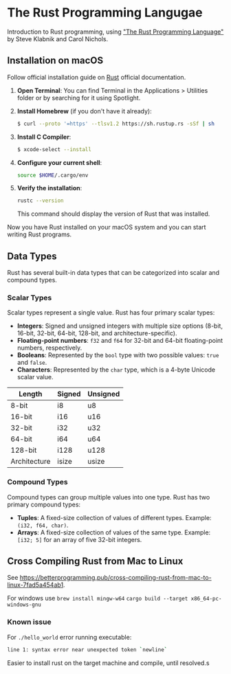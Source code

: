 # The Rust Programming Langugae
Introduction to Rust programming, using ["The Rust Programming Language"](https://doc.rust-lang.org/stable/book/foreword.html) by Steve Klabnik and Carol Nichols. 

## Installation on macOS

Follow official installation guide on [Rust](rust-lang.org) official documentation.

1. **Open Terminal**: You can find Terminal in the Applications > Utilities folder or by searching for it using Spotlight.

2. **Install Homebrew** (if you don't have it already):
    ```sh
    $ curl --proto '=https' --tlsv1.2 https://sh.rustup.rs -sSf | sh
    ```

3. **Install C Compiler**:
    ```sh
    $ xcode-select --install
    ```

4. **Configure your current shell**:
    ```sh
    source $HOME/.cargo/env
    ```

5. **Verify the installation**:
    ```sh
    rustc --version
    ```
    This command should display the version of Rust that was installed.

Now you have Rust installed on your macOS system and you can start writing Rust programs.

## Data Types
Rust has several built-in data types that can be categorized into scalar and compound types.

### Scalar Types
Scalar types represent a single value. Rust has four primary scalar types:
- **Integers**: Signed and unsigned integers with multiple size options (8-bit, 16-bit, 32-bit, 64-bit, 128-bit, and architecture-specific).
- **Floating-point numbers**: `f32` and `f64` for 32-bit and 64-bit floating-point numbers, respectively.
- **Booleans**: Represented by the `bool` type with two possible values: `true` and `false`.
- **Characters**: Represented by the `char` type, which is a 4-byte Unicode scalar value.

| Length      | Signed | Unsigned |
|-------------|--------|----------|
| 8-bit       | i8     | u8       |
| 16-bit      | i16    | u16      |
| 32-bit      | i32    | u32      |
| 64-bit      | i64    | u64      |
| 128-bit     | i128   | u128     |
| Architecture| isize  | usize    |

### Compound Types
Compound types can group multiple values into one type. Rust has two primary compound types:
- **Tuples**: A fixed-size collection of values of different types. Example: `(i32, f64, char)`.
- **Arrays**: A fixed-size collection of values of the same type. Example: `[i32; 5]` for an array of five 32-bit integers.

## Cross Compiling Rust from Mac to Linux
See https://betterprogramming.pub/cross-compiling-rust-from-mac-to-linux-7fad5a454ab1. 

For windows use 
`brew install mingw-w64`
`cargo build --target x86_64-pc-windows-gnu`

### Known issue
For `./hello_world` error running executable:
```bash
line 1: syntax error near unexpected token `newline`
```

Easier to install rust on the target machine and compile, until resolved.s
